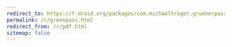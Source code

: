 ```yaml
---
redirect_to: https://f-droid.org/packages/com.michaeltroger.gruenerpass/
permalink: /r/greenpass.html
redirect_from: /r/pdf.html
sitemap: false
---
```

